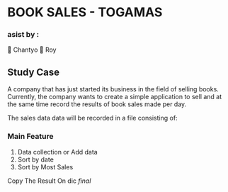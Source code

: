 # BOOK SALES - TOGAMAS
### asist by :
👀 Chantyo
👀 Roy 
## Study Case
A company that has just started its business in the field of selling books. Currently, the company wants to create a simple application to sell and at the same time record the results of book sales made per day.

The sales data data will be recorded in a file consisting of:

### Main Feature 
1. Data collection or Add data
2. Sort by date
3. Sort by Most Sales

Copy The Result On dic _final_